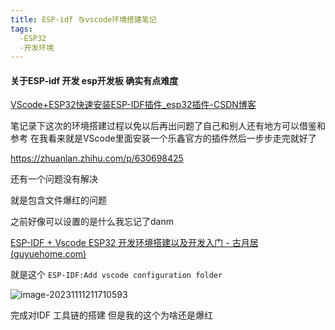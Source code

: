 ```yaml
---
title: ESP-idf 与vscode环境搭建笔记
tags:
  -ESP32
  -开发环境
---
```




#### 关于ESP-idf 开发 esp开发板 确实有点难度

[VScode+ESP32快速安装ESP-IDF插件_esp32插件-CSDN博客](https://blog.csdn.net/hwd00001/article/details/125994389)

笔记录下这次的环境搭建过程以免以后再出问题了自己和别人还有地方可以借鉴和参考
在我看来就是VScode里面安装一个乐鑫官方的插件然后一步步走完就好了


https://zhuanlan.zhihu.com/p/630698425

还有一个问题没有解决

就是包含文件爆红的问题

之前好像可以设置的是什么我忘记了danm

[ESP-IDF + Vscode ESP32 开发环境搭建以及开发入门 - 古月居 (guyuehome.com)](https://www.guyuehome.com/44770)

就是这个   `ESP-IDF:Add vscode configuration folder`

![image-20231111211710593](https://cdn.jsdelivr.net/gh/YangSongL1n/img_bed/image-20231111211710593.png)

完成对IDF 工具链的搭建  但是我的这个为啥还是爆红





